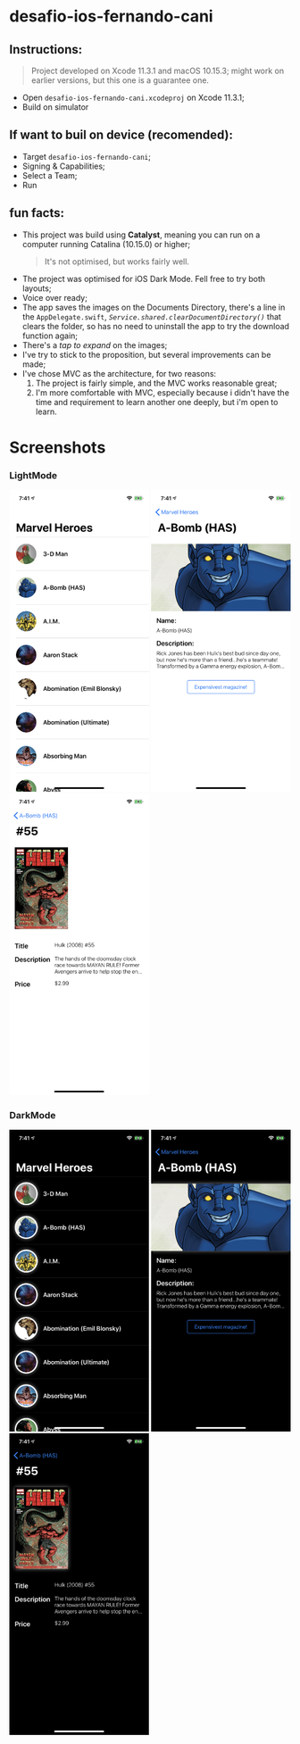 # desafio-ios-fernando-cani

## Instructions:
   > Project developed on Xcode 11.3.1 and macOS 10.15.3; might work on earlier versions, but this one is a guarantee one.
- Open `desafio-ios-fernando-cani.xcodeproj` on Xcode 11.3.1;
- Build on simulator

## If want to buil on device (recomended):
- Target `desafio-ios-fernando-cani`;
- Signing & Capabilities;
- Select a Team;
- Run

## fun facts:
- This project was build using **Catalyst**, meaning you can run on a computer running Catalina (10.15.0) or higher;
   >  It's not optimised, but works fairly well.
- The project was optimised for iOS Dark Mode. Fell free to try both layouts;
- Voice over ready;
- The app saves the images on the Documents Directory, there's a line in the `AppDelegate.swift`, *`Service.shared.clearDocumentDirectory()`* that clears the folder, so has no need to uninstall the app to try the download function again;
- There's a *tap to expand* on the images;
- I've try to stick to the proposition, but several improvements can be made;
- I've chose MVC as the architecture, for two reasons:
    1. The project is fairly simple, and the MVC works reasonable great;
    2. I'm more comfortable with MVC, especially because i didn't have the time and requirement to learn another one deeply, but i'm open to learn.

# Screenshots

### LightMode
<img src="screenshots/1_1.PNG" width="250" height="541,0628"> <img src="screenshots/2_1.PNG" width="250" height="541,0628"> <img src="screenshots/3_1.PNG" width="250" height="541,0628">

### DarkMode
<img src="screenshots/1_2.PNG" width="250" height="541,0628"> <img src="screenshots/2_2.PNG" width="250" height="541,0628"> <img src="screenshots/3_2.PNG" width="250" height="541,0628">
